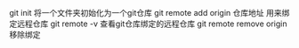 git init   将一个文件夹初始化为一个git仓库
git remote add origin 仓库地址   用来绑定远程仓库
git remote -v   查看git仓库绑定的远程仓库
git remote remove origin   移除绑定